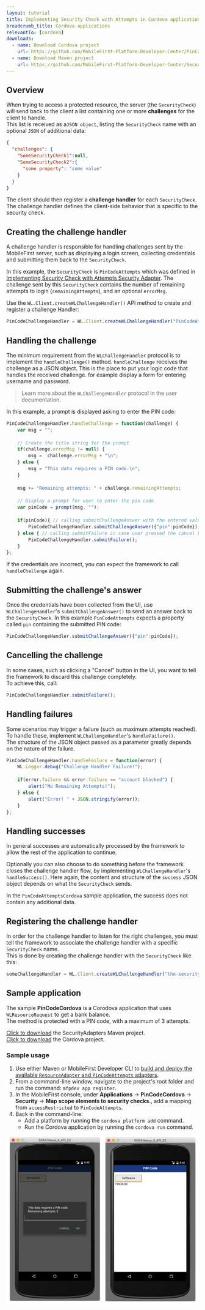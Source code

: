 ```yaml
---
layout: tutorial
title: Implementing Security Check with Attempts in Cordova applications
breadcrumb_title: Cordova applications
relevantTo: [cordova]
downloads:
  - name: Download Cordova project
    url: https://github.com/MobileFirst-Platform-Developer-Center/PinCodeCordova/tree/release80
  - name: Download Maven project
    url: https://github.com/MobileFirst-Platform-Developer-Center/SecurityAdapters/tree/release80
---
```

## Overview
When trying to access a protected resource, the server (the `SecurityCheck`) will send back to the client a list containing one or more **challenges** for the client to handle.  
This list is received as a`JSON object`, listing the `SecurityCheck` name with an optional `JSON` of additional data:

```json
{
  "challenges": {
    "SomeSecurityCheck1":null,
    "SomeSecurityCheck2":{
      "some property": "some value"
    }
  }
}
```

The client should then register a **challenge handler** for each `SecurityCheck`.  
The challenge handler defines the client-side behavior that is specific to the security check.

## Creating the challenge handler
A challenge handler is responsible for handling challenges sent by the MobileFirst server, such as displaying a login screen, collecting credentials and submitting them back to the `SecurityCheck`.

In this example, the `SecurityCheck` is `PinCodeAttempts` which was defined in [Implementing Security Check with Attempts Security Adapter](../adapter). The challenge sent by this `SecurityCheck` contains the number of remaining attempts to login (`remainingAttempts`), and an optional `errorMsg`.


Use the `WL.Client.createWLChallengeHandler()` API method to create and register a challenge Handler:

```javascript
PinCodeChallengeHandler = WL.Client.createWLChallengeHandler("PinCodeAttempts");
```

## Handling the challenge
The minimum requirement from the `WLChallengeHandler` protocol is to implement the `handleChallenge()` method.
`handleChallenge` receives the challenge as a JSON object. This is the place to put your logic code that handles the received challenge.
for example display a form for entering username and password.

> Learn more about the `WLChallengeHandler` protocol in the user documentation.

In this example, a prompt is displayed asking to enter the PIN code:

```javascript
PinCodeChallengeHandler.handleChallenge = function(challenge) {
    var msg = "";
    
    // Create the title string for the prompt
    if(challenge.errorMsg != null) {
        msg =  challenge.errorMsg + "\n";
    } else {
        msg = "This data requires a PIN code.\n";
    }
    
    msg += "Remaining attempts: " + challenge.remainingAttempts;
    
    // Display a prompt for user to enter the pin code     
    var pinCode = prompt(msg, "");
    
    if(pinCode){ // calling submitChallengeAnswer with the entered value
        PinCodeChallengeHandler.submitChallengeAnswer({"pin":pinCode});
    } else { // calling submitFailure in case user pressed the cancel button
        PinCodeChallengeHandler.submitFailure();   
    }                            
};
```

If the credentials are incorrect, you can expect the framework to call `handleChallenge` again.

## Submitting the challenge's answer
Once the credentials have been collected from the UI, use `WLChallengeHandler`'s `submitChallengeAnswer()` to send an answer back to the `SecurityCheck`. In this example `PinCodeAttempts` expects a property called `pin` containing the submitted PIN code:

```javascript
PinCodeChallengeHandler.submitChallengeAnswer({"pin":pinCode});
```

## Cancelling the challenge
In some cases, such as clicking a "Cancel" button in the UI, you want to tell the framework to discard this challenge completely.  
To achieve this, call:

```javascript
PinCodeChallengeHandler.submitFailure();
```

## Handling failures
Some scenarios may trigger a failure (such as maximum attempts reached). To handle these, implement `WLChallengeHandler`'s `handleFailure()`.  
The structure of the JSON object passed as a parameter greatly depends on the nature of the failure.

```javascript
PinCodeChallengeHandler.handleFailure = function(error) {
    WL.Logger.debug("Challenge Handler Failure!");
    
    if(error.failure && error.failure == "account blocked") {
        alert("No Remaining Attempts!");  
    } else {
        alert("Error! " + JSON.stringify(error));
    }
};
```

## Handling successes
In general successes are automatically processed by the framework to allow the rest of the application to continue.

Optionally you can also choose to do something before the framework closes the challenge handler flow, by implementing `WLChallengeHandler`'s `handleSuccess()`. Here again, the content and structure of the `success` JSON object depends on what the `SecurityCheck` sends.

In the `PinCodeAttemptsCordova` sample application, the success does not contain any additional data.

## Registering the challenge handler
In order for the challenge handler to listen for the right challenges, you must tell the framework to associate the challenge handler with a specific `SecurityCheck` name.  
This is done by creating the challenge handler with the `SecurityCheck` like this:

```javascript
someChallengeHandler = WL.Client.createWLChallengeHandler("the-securityCheck-name");
```

## Sample application
The sample **PinCodeCordova** is a Corodova application that uses `WLResourceRequest` to get a bank balance.  
The method is protected with a PIN code, with a maximum of 3 attempts.

[Click to download](https://github.com/MobileFirst-Platform-Developer-Center/SecurityAdapters/tree/release80) the SecurityAdapters Maven project.  
[Click to download](https://github.com/MobileFirst-Platform-Developer-Center/PinCodeCordova/tree/release80) the Cordova project.

### Sample usage
1. Use either Maven or MobileFirst Developer CLI to [build and deploy the available `ResourceAdapter` and `PinCodeAttempts` adapters](../../creating-adapters/).
2. From a command-line window, navigate to the project's root folder and run the command: `mfpdev app register`.
3. In the MobileFirst console, under **Applications** → **PinCodeCordova** → **Security** → **Map scope elements to security checks.**, add a mapping from `accessRestricted` to `PinCodeAttempts`.
4. Back in the command-line:
    - Add a platform by running the `cordova platform add` command.
    - Run the Cordova application by running the `cordova run` command.

![Sample application](sample-application.png)